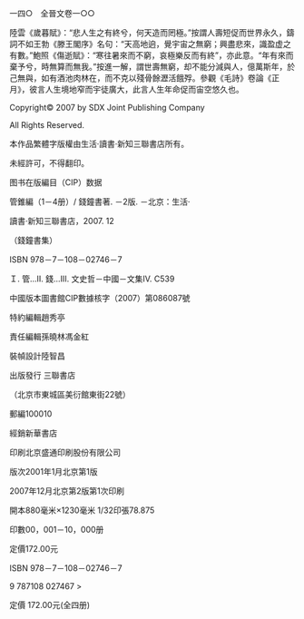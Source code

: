 一四○　全晉文卷一○○

陸雲《歲暮賦》：“悲人生之有終兮，何天造而罔極。”按謂人壽短促而世界永久，鑄詞不如王勃《滕王閣序》名句：“天高地逈，覺宇宙之無窮；興盡悲來，識盈虚之有數。”鮑照《傷逝賦》：“寒往暑來而不窮，哀極樂反而有終”，亦此意。“年有來而棄予兮，時無算而無我。”按進一解，謂世壽無窮，却不能分減與人，億萬斯年，於己無與，如有酒池肉林在，而不克以殘骨餘瀝活餓殍。參觀《毛詩》卷論《正月》，彼言人生境地窄而宇徒廣大，此言人生年命促而宙空悠久也。







Copyright© 2007 by SDX Joint Publishing Company

All Rights Reserved.

本作品繁體字版權由生活·讀書·新知三聯書店所有。

未經許可，不得翻印。





图书在版編目（CIP）数据

管錐編（1－4册）/ 錢鐘書著. －2版. －北京：生活·

讀書·新知三聯書店，2007. 12

（錢鐘書集）

ISBN 978－7－108－02746－7

Ｉ. 管…II. 錢…III. 文史哲－中國－文集IV. C539

中國版本圖書館CIP數據核字（2007）第086087號

















特約編輯趙秀亭

責任編輯孫曉林馮金紅

裝幀設計陸智昌

出版發行 三聯書店

（北京市東城區美衍館東街22號）

郵編100010

經銷新華書店

印刷北京盛通印刷股份有限公司

版次2001年1月北京第1版

2007年12月北京第2版第1次印刷

開本880毫米×1230毫米 1/32印張78.875

印數00，001－10，000册

定價172.00元




































































ISBN 978－7－108－02746－7









9  787108 027467 >

定價 172.00元(全四册)